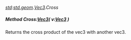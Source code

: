 _[std](../../modules/std/std-module.md):[std.geom](../../modules/std/std-geom.md).[Vec3<T>](../../modules/std/std-geom-vec3.md).Cross_
##### Method Cross:[Vec3](../../modules/std/std-geom-vec3.md)<T>( v:[Vec3](../../modules/std/std-geom-vec3.md)<T> )
Returns the cross product of the vec3 with another vec3.
